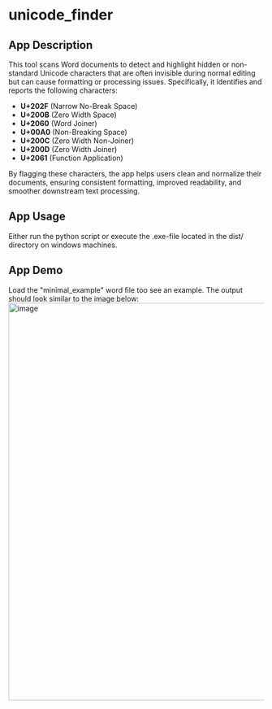 # unicode_finder

## App Description

This tool scans Word documents to detect and highlight hidden or non-standard Unicode characters that are often invisible during normal editing but can cause formatting or processing issues. Specifically, it identifies and reports the following characters:

- **U+202F** (Narrow No-Break Space)  
- **U+200B** (Zero Width Space)  
- **U+2060** (Word Joiner)  
- **U+00A0** (Non-Breaking Space)  
- **U+200C** (Zero Width Non-Joiner)  
- **U+200D** (Zero Width Joiner)  
- **U+2061** (Function Application)  

By flagging these characters, the app helps users clean and normalize their documents, ensuring consistent formatting, improved readability, and smoother downstream text processing.

## App Usage
Either run the python script or execute the .exe-file located in the dist/ directory on windows machines. 

## App Demo
Load the "minimal_example" word file too see an example. The output should look similar to the image below: 
<img width="992" height="782" alt="image" src="https://github.com/user-attachments/assets/7dcc263b-7d81-4b5f-900b-41c591fdd32b" />


